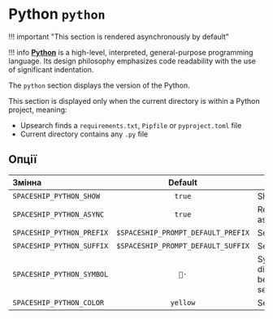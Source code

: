 # Python `python`

!!! important "This section is rendered asynchronously by default"

!!! info
    [**Python**](https://www.python.org) is a high-level, interpreted, general-purpose programming language. Its design philosophy emphasizes code readability with the use of significant indentation.

The `python` section displays the version of the Python.

This section is displayed only when the current directory is within a Python project, meaning:

* Upsearch finds a `requirements.txt`, `Pipfile` or `pyproject.toml` file
* Current directory contains any `.py` file

## Опції

| Змінна                    |              Default               | Meaning                             |
|:------------------------- |:----------------------------------:| ----------------------------------- |
| `SPACESHIP_PYTHON_SHOW`   |               `true`               | Show section                        |
| `SPACESHIP_PYTHON_ASYNC`  |               `true`               | Render section asynchronously       |
| `SPACESHIP_PYTHON_PREFIX` | `$SPACESHIP_PROMPT_DEFAULT_PREFIX` | Section's prefix                    |
| `SPACESHIP_PYTHON_SUFFIX` | `$SPACESHIP_PROMPT_DEFAULT_SUFFIX` | Section's suffix                    |
| `SPACESHIP_PYTHON_SYMBOL` |                `🐍·`                | Symbol displayed before the section |
| `SPACESHIP_PYTHON_COLOR`  |              `yellow`              | Section's color                     |
